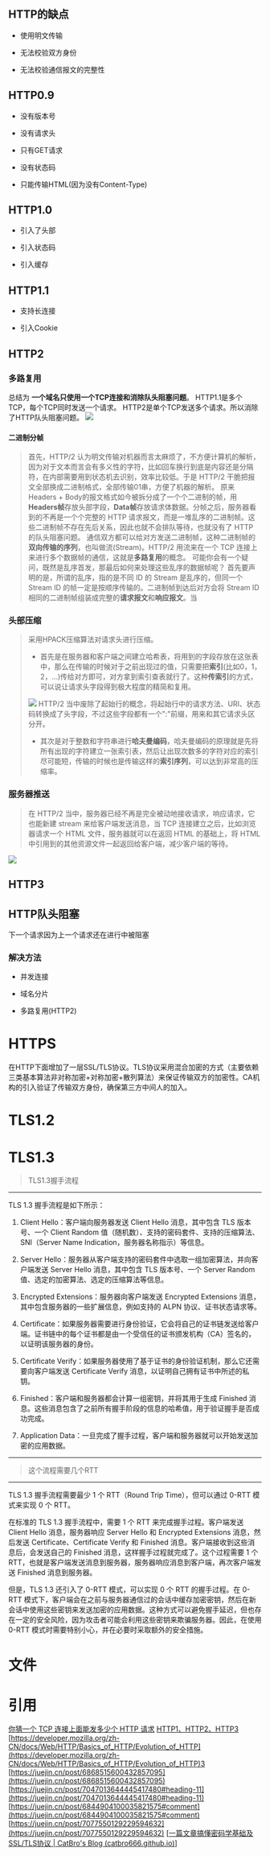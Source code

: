 

## HTTP的缺点

-   使用明文传输
    
-   无法校验双方身份
    
-   无法校验通信报文的完整性
    

## HTTP0.9

-   没有版本号
    
-   没有请求头
    
-   只有GET请求
    
-   没有状态码
    
-   只能传输HTML(因为没有Content-Type)
    

## HTTP1.0

-   引入了头部
    
-   引入状态码
    
-   引入缓存
    

## HTTP1.1

-   支持长连接
    
-   引入Cookie
    

## HTTP2

### 多路复用

总结为 **一个域名只使用一个TCP连接和消除队头阻塞问题**。 HTTP1.1是多个TCP，每个TCP同时发送一个请求。 HTTP2是单个TCP发送多个请求。所以消除了HTTP队头阻塞问题。 ![](https://cdn.nlark.com/yuque/0/2022/webp/22244142/1648434913839-10f78ae4-58fe-44d7-8d9a-c29eb074428e.webp#clientId=u850ee3ba-798b-4&from=paste&id=u98367997&originHeight=238&originWidth=639&originalType=url&ratio=1&rotation=0&showTitle=false&status=done&style=none&taskId=u2d5977d3-083b-4e13-b6ce-b019b436c05&title=)

#### 二进制分帧

> 首先，HTTP/2 认为明文传输对机器而言太麻烦了，不方便计算机的解析，因为对于文本而言会有多义性的字符，比如回车换行到底是内容还是分隔符，在内部需要用到状态机去识别，效率比较低。于是 HTTP/2 干脆把报文全部换成二进制格式，全部传输01串，方便了机器的解析。 原来Headers + Body的报文格式如今被拆分成了一个个二进制的帧，用**Headers帧**存放头部字段，**Data帧**存放请求体数据。分帧之后，服务器看到的不再是一个个完整的 HTTP 请求报文，而是一堆乱序的二进制帧。这些二进制帧不存在先后关系，因此也就不会排队等待，也就没有了 HTTP 的队头阻塞问题。 通信双方都可以给对方发送二进制帧，这种二进制帧的**双向传输的序列**，也叫做流(Stream)。HTTP/2 用流来在一个 TCP 连接上来进行多个数据帧的通信，这就是**多路复用**的概念。 可能你会有一个疑问，既然是乱序首发，那最后如何来处理这些乱序的数据帧呢？ 首先要声明的是，所谓的乱序，指的是不同 ID 的 Stream 是乱序的，但同一个 Stream ID 的帧一定是按顺序传输的。二进制帧到达后对方会将 Stream ID 相同的二进制帧组装成完整的**请求报文**和**响应报文**。当

### 头部压缩

> 采用HPACK压缩算法对请求头进行压缩。
> 
> -   首先是在服务器和客户端之间建立哈希表，将用到的字段存放在这张表中，那么在传输的时候对于之前出现过的值，只需要把**索引**(比如0，1，2，...)传给对方即可，对方拿到索引查表就行了。这种**传索引**的方式，可以说让请求头字段得到极大程度的精简和复用。
>     
> 
> ![](https://cdn.nlark.com/yuque/0/2022/webp/22244142/1648205508091-0c8deb90-f3b2-4001-ad6d-6bd394010278.webp#clientId=u850ee3ba-798b-4&from=paste&id=u167dad16&originHeight=719&originWidth=1142&originalType=url&ratio=1&rotation=0&showTitle=false&status=done&style=none&taskId=u35efadf8-0374-4dff-8598-bbabe235ac8&title=) HTTP/2 当中废除了起始行的概念，将起始行中的请求方法、URI、状态码转换成了头字段，不过这些字段都有一个":"前缀，用来和其它请求头区分开。
> 
> -   其次是对于整数和字符串进行**哈夫曼编码**，哈夫曼编码的原理就是先将所有出现的字符建立一张索引表，然后让出现次数多的字符对应的索引尽可能短，传输的时候也是传输这样的**索引序列**，可以达到非常高的压缩率。
>     

### 服务器推送

> 在 HTTP/2 当中，服务器已经不再是完全被动地接收请求，响应请求，它也能新建 stream 来给客户端发送消息，当 TCP 连接建立之后，比如浏览器请求一个 HTML 文件，服务器就可以在返回 HTML 的基础上，将 HTML 中引用到的其他资源文件一起返回给客户端，减少客户端的等待。

![](https://cdn.nlark.com/yuque/0/2022/webp/22244142/1648434696478-cb104f4c-3b28-47f3-97b3-f0cb154f7329.webp#clientId=u850ee3ba-798b-4&from=paste&id=uaf98de8f&originHeight=632&originWidth=1227&originalType=url&ratio=1&rotation=0&showTitle=false&status=done&style=none&taskId=u9b619b09-c8d1-45ee-b0c5-155fe5f8edf&title=)

## HTTP3

## HTTP队头阻塞

下一个请求因为上一个请求还在进行中被阻塞

### 解决方法

-   并发连接
    
-   域名分片
    
-   多路复用(HTTP2)
    

# HTTPS

在HTTP下面增加了一层SSL/TLS协议。TLS协议采用混合加密的方式（主要依赖三类基本算法非对称加密+对称加密+散列算法）来保证传输双方的加密性。CA机构的引入验证了传输双方身份，确保第三方中间人的加入。

# TLS1.2





# TLS1.3
> TLS1.3握手流程

---

TLS 1.3 握手流程是如下所示：

1.  Client Hello：客户端向服务器发送 Client Hello 消息，其中包含 TLS 版本号、一个 Client Random 值（随机数）、支持的密码套件、支持的压缩算法、SNI（Server Name Indication，服务器名称指示）等信息。
    
2.  Server Hello：服务器从客户端支持的密码套件中选取一组加密算法，并向客户端发送 Server Hello 消息，其中包含 TLS 版本号、一个 Server Random 值、选定的加密算法、选定的压缩算法等信息。
    
3.  Encrypted Extensions：服务器向客户端发送 Encrypted Extensions 消息，其中包含服务器的一些扩展信息，例如支持的 ALPN 协议、证书状态请求等。
    
4.  Certificate：如果服务器需要进行身份验证，它会将自己的证书链发送给客户端。证书链中的每个证书都是由一个受信任的证书颁发机构（CA）签名的，以证明该服务器的身份。
    
5.  Certificate Verify：如果服务器使用了基于证书的身份验证机制，那么它还需要向客户端发送 Certificate Verify 消息，以证明自己拥有证书中所述的私钥。
    
6.  Finished：客户端和服务器都会计算一组密钥，并将其用于生成 Finished 消息。这些消息包含了之前所有握手阶段的信息的哈希值，用于验证握手是否成功完成。
    
7.  Application Data：一旦完成了握手过程，客户端和服务器就可以开始发送加密的应用数据。
    

---

> 这个流程需要几个RTT

---

TLS 1.3 握手流程需要最少 1 个 RTT（Round Trip Time），但可以通过 0-RTT 模式来实现 0 个 RTT。

在标准的 TLS 1.3 握手流程中，需要 1 个 RTT 来完成握手过程。客户端发送 Client Hello 消息，服务器响应 Server Hello 和 Encrypted Extensions 消息，然后发送 Certificate、Certificate Verify 和 Finished 消息。客户端接收到这些消息后，会发送自己的 Finished 消息，这样握手过程就完成了。这个过程需要 1 个 RTT，也就是客户端发送消息到服务器，服务器响应消息到客户端，再次客户端发送 Finished 消息到服务器。

但是，TLS 1.3 还引入了 0-RTT 模式，可以实现 0 个 RTT 的握手过程。在 0-RTT 模式下，客户端会在之前与服务器通信过的会话中缓存加密密钥，然后在新会话中使用这些密钥来发送加密的应用数据。这种方式可以避免握手延迟，但也存在一定的安全风险，因为攻击者可能会利用这些密钥来欺骗服务器。因此，在使用 0-RTT 模式时需要特别小心，并在必要时采取额外的安全措施。


# 文件



# 引用

[你猜一个 TCP 连接上面能发多少个 HTTP 请求](https://zhuanlan.zhihu.com/p/61423830) [HTTP1、HTTP2、HTTP3](https://juejin.cn/post/6855470356657307662#heading-11) [https://developer.mozilla.org/zh-CN/docs/Web/HTTP/Basics_of_HTTP/Evolution_of_HTTP](https://developer.mozilla.org/zh-CN/docs/Web/HTTP/Basics_of_HTTP/Evolution_of_HTTP)3 [https://juejin.cn/post/6868515600432857095](https://juejin.cn/post/6868515600432857095) [https://juejin.cn/post/7047013644445417480#heading-11](https://juejin.cn/post/7047013644445417480#heading-11) [https://juejin.cn/post/6844904100035821575#comment](https://juejin.cn/post/6844904100035821575#comment) [https://juejin.cn/post/7077550129229594632](https://juejin.cn/post/7077550129229594632)
[[一篇文章搞懂密码学基础及SSL/TLS协议 | CatBro's Blog (catbro666.github.io)](https://catbro666.github.io/posts/e92ef4b4/)]
